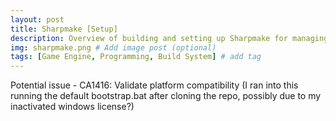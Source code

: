 ```yaml
---
layout: post
title: Sharpmake [Setup]
description: Overview of building and setting up Sharpmake for managing visual studio projects # Add post description (optional)
img: sharpmake.png # Add image post (optional)
tags: [Game Engine, Programming, Build System] # add tag
---
```


Potential issue - CA1416: Validate platform compatibility (I ran into this running the default bootstrap.bat after cloning the repo, possibly due to my inactivated windows license?)